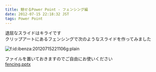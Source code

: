 ```yaml
---
title: 魅せるPower Point - フェンシング編
date: 2012-07-15 22:18:32 JST
tags: Power Point
---
```


退屈なスライドはキライです  
クリップアートにあるフェンシングで次のようなスライドを作ってみました

<span itemscope itemtype="http://schema.org/Photograph"><img src="/2012/07/15/20120715221106.gif" alt="f:id:ibenza:20120715221106g:plain" title="f:id:ibenza:20120715221106g:plain" class="hatena-fotolife" itemprop="image"></span>

ファイルを置いておきますのでご自由にお使いください  
[fencing.pptx](http://i-beam.org/pub/fencing.pptx)

